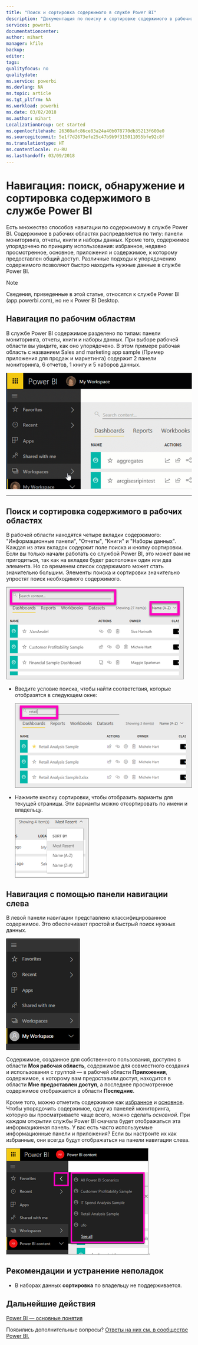 ```yaml
---
title: "Поиск и сортировка содержимого в службе Power BI"
description: "Документация по поиску и сортировке содержимого в рабочих областях Power BI."
services: powerbi
documentationcenter: 
author: mihart
manager: kfile
backup: 
editor: 
tags: 
qualityfocus: no
qualitydate: 
ms.service: powerbi
ms.devlang: NA
ms.topic: article
ms.tgt_pltfrm: NA
ms.workload: powerbi
ms.date: 03/02/2018
ms.author: mihart
LocalizationGroup: Get started
ms.openlocfilehash: 26308afc86ce83a24a40b078770db35213f600e0
ms.sourcegitcommit: 5e1f7d2673efe25c47b9b9f315011055bfe92c8f
ms.translationtype: HT
ms.contentlocale: ru-RU
ms.lasthandoff: 03/09/2018
---
```

# <a name="navigation-searching-finding-and-sorting-content-in-power-bi-service"></a>Навигация: поиск, обнаружение и сортировка содержимого в службе Power BI
Есть множество способов навигации по содержимому в службе Power BI. Содержимое в рабочих областях распределяется по типу: панели мониторинга, отчеты, книги и наборы данных.  Кроме того, содержимое упорядочено по принципу использования: избранное, недавно просмотренное, основное, приложения и содержимое, к которому предоставлен общий доступ. Различные подходы к упорядочению содержимого позволяют быстро находить нужные данные в службе Power BI.  

>[!NOTE] 
>Сведения, приведенные в этой статье, относятся к службе Power BI (app.powerbi.com), но не к Power BI Desktop.

## <a name="navigation-within-workspaces"></a>Навигация по рабочим областям

В службе Power BI содержимое разделено по типам: панели мониторинга, отчеты, книги и наборы данных. При выборе рабочей области вы увидите, как оно упорядочено. В этом примере рабочая область с названием Sales and marketing app sample (Пример приложения для продаж и маркетинга) содержит 2 панели мониторинга, 6 отчетов, 1 книгу и 5 наборов данных.

![видео](media/service-navigation-search-filter-sort/workspaces.gif)

________________________________________

## <a name="searching-and-sorting-in-workspaces"></a>Поиск и сортировка содержимого в рабочих областях
В рабочей области находятся четыре вкладки содержимого: "Информационные панели", "Отчеты", "Книги" и "Наборы данных".  Каждая из этих вкладок содержит поле поиска и кнопку сортировки.  Если вы только начали работать со службой Power BI, это может вам не пригодиться, так как на вкладке будет расположен один или два элемента.  Но со временем список содержимого может стать значительно большим.  Элементы поиска и сортировки значительно упростят поиск необходимого содержимого.

![вкладка панелей мониторинга](media/service-navigation-search-filter-sort/power-bi-search-sort2.png)

* Введите условие поиска, чтобы найти соответствия, которые отобразятся в следующем окне:
  
   ![ввод условия поиска](media/service-navigation-search-filter-sort/power-bi-search2.png)
* Нажмите кнопку сортировки, чтобы отобразить варианты для текущей страницы. Эти варианты можно отсортировать по имени и владельцу.
  
   ![меню сортировки](media/service-navigation-search-filter-sort/power-bi-sort-alpha.png)

## <a name="navigation-using-the-left-navbar"></a>Навигация с помощью панели навигации слева
В левой панели навигации представлено классифицированное содержимое. Это обеспечивает простой и быстрый поиск нужных данных.  

![левая панель навигации](media/service-navigation-search-filter-sort/power-bi-newnav.png)



Содержимое, созданное для собственного пользования, доступно в области **Моя рабочая область**, содержимое для совместного создания и использования с группой — в рабочей области **Приложения**, содержимое, к которому вам предоставили доступ, находится в области **Мне предоставлен доступ**, а последнее просмотренное содержимое отображается в области **Последние**.

Кроме того, можно отметить содержимое как [избранное](service-dashboard-favorite.md) и [основное](service-dashboard-featured.md). Чтобы упорядочить содержимое, одну из панелей мониторинга, которую вы просматриваете чаще всего, можно сделать *основной*. При каждом открытии службы Power BI сначала будет отображаться эта информационная панель. У вас есть часто используемые информационные панели и приложения? Если вы настроите их как избранные, они всегда будут отображаться на панели навигации слева.

![Всплывающий элемент "Избранное"](media/service-navigation-search-filter-sort/power-bi-favorite-flyout.png).


## <a name="considerations-and-troubleshooting"></a>Рекомендации и устранение неполадок
* В наборах данных **сортировка** по владельцу не поддерживается.

## <a name="next-steps"></a>Дальнейшие действия
[Power BI — основные понятия](service-basic-concepts.md)

Появились дополнительные вопросы? [Ответы на них см. в сообществе Power BI.](http://community.powerbi.com/)